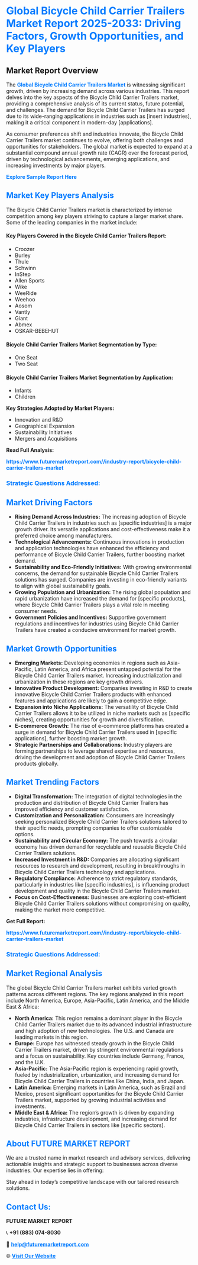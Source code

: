 <h1 style="color: #007BFF;">Global Bicycle Child Carrier Trailers Market Report 2025-2033: Driving Factors, Growth Opportunities, and Key Players</h1>

<section id="overview">
<h2>Market Report Overview</h2>
<p>The <a href="https://www.futuremarketreport.com//industry-report/bicycle-child-carrier-trailers-market" style="color: #007BFF; text-decoration: none;"><strong>Global Bicycle Child Carrier Trailers Market</strong></a> is witnessing significant growth, driven by increasing demand across various industries. This report delves into the key aspects of the Bicycle Child Carrier Trailers market, providing a comprehensive analysis of its current status, future potential, and challenges. The demand for Bicycle Child Carrier Trailers has surged due to its wide-ranging applications in industries such as [insert industries], making it a critical component in modern-day [applications].</p>
<p>As consumer preferences shift and industries innovate, the Bicycle Child Carrier Trailers market continues to evolve, offering both challenges and opportunities for stakeholders. The global market is expected to expand at a substantial compound annual growth rate (CAGR) over the forecast period, driven by technological advancements, emerging applications, and increasing investments by major players.</p>
</section>

<section id="overview">
<p><a href="https://www.futuremarketreport.com//request-sample/reportId=91042" style="color: #007BFF; text-decoration: none;"><strong>Explore Sample Report Here</strong></a></p>
</section>

<section id="key-players">
<h2 style="color: #007BFF;">Market Key Players Analysis</h2>
<p>The Bicycle Child Carrier Trailers market is characterized by intense competition among key players striving to capture a larger market share. Some of the leading companies in the market include:</p>
<h4>Key Players Covered in the Bicycle Child Carrier Trailers Report:</h4>
<ul><li>Croozer</li><li>Burley</li><li>Thule</li><li>Schwinn</li><li>InStep</li><li>Allen Sports</li><li>Wike</li><li>WeeRide</li><li>Weehoo</li><li>Aosom</li><li>Vantly</li><li>Giant</li><li>Abmex</li><li>OSKAR-BEBEHUT</li></ul>
<h4>Bicycle Child Carrier Trailers Market Segmentation by Type:</h4>
<ul><li>One Seat</li><li>Two Seat</li></ul>

<h4>Bicycle Child Carrier Trailers Market Segmentation by Application:</h4>
<ul><li>Infants</li><li>Children</li></ul>
<p><strong>Key Strategies Adopted by Market Players:</strong></p>
<ul>
<li>Innovation and R&D</li>
<li>Geographical Expansion</li>
<li>Sustainability Initiatives</li>
<li>Mergers and Acquisitions</li>
</ul>
</section>

<section>
<p><strong>Read Full Analysis: </strong></p><a href="https://www.futuremarketreport.com//industry-report/bicycle-child-carrier-trailers-market" style="color: #007BFF; text-decoration: none;"><strong>https://www.futuremarketreport.com//industry-report/bicycle-child-carrier-trailers-market</strong></a>
<h3 style="color: #007BFF;">Strategic Questions Addressed:</h3>
</section>

<section id="driving-factors">
<h2 style="color: #007BFF;">Market Driving Factors</h2>
<ul>
<li><strong>Rising Demand Across Industries:</strong> The increasing adoption of Bicycle Child Carrier Trailers in industries such as [specific industries] is a major growth driver. Its versatile applications and cost-effectiveness make it a preferred choice among manufacturers.</li>
<li><strong>Technological Advancements:</strong> Continuous innovations in production and application technologies have enhanced the efficiency and performance of Bicycle Child Carrier Trailers, further boosting market demand.</li>
<li><strong>Sustainability and Eco-Friendly Initiatives:</strong> With growing environmental concerns, the demand for sustainable Bicycle Child Carrier Trailers solutions has surged. Companies are investing in eco-friendly variants to align with global sustainability goals.</li>
<li><strong>Growing Population and Urbanization:</strong> The rising global population and rapid urbanization have increased the demand for [specific products], where Bicycle Child Carrier Trailers plays a vital role in meeting consumer needs.</li>
<li><strong>Government Policies and Incentives:</strong> Supportive government regulations and incentives for industries using Bicycle Child Carrier Trailers have created a conducive environment for market growth.</li>
</ul>
</section>

<section id="growth-opportunities">
<h2 style="color: #007BFF;">Market Growth Opportunities</h2>
<ul>
<li><strong>Emerging Markets:</strong> Developing economies in regions such as Asia-Pacific, Latin America, and Africa present untapped potential for the Bicycle Child Carrier Trailers market. Increasing industrialization and urbanization in these regions are key growth drivers.</li>
<li><strong>Innovative Product Development:</strong> Companies investing in R&D to create innovative Bicycle Child Carrier Trailers products with enhanced features and applications are likely to gain a competitive edge.</li>
<li><strong>Expansion into Niche Applications:</strong> The versatility of Bicycle Child Carrier Trailers allows it to be utilized in niche markets such as [specific niches], creating opportunities for growth and diversification.</li>
<li><strong>E-commerce Growth:</strong> The rise of e-commerce platforms has created a surge in demand for Bicycle Child Carrier Trailers used in [specific applications], further boosting market growth.</li>
<li><strong>Strategic Partnerships and Collaborations:</strong> Industry players are forming partnerships to leverage shared expertise and resources, driving the development and adoption of Bicycle Child Carrier Trailers products globally.</li>
</ul>
</section>

<section id="trending-factors">
<h2 style="color: #007BFF;">Market Trending Factors</h2>
<ul>
<li><strong>Digital Transformation:</strong> The integration of digital technologies in the production and distribution of Bicycle Child Carrier Trailers has improved efficiency and customer satisfaction.</li>
<li><strong>Customization and Personalization:</strong> Consumers are increasingly seeking personalized Bicycle Child Carrier Trailers solutions tailored to their specific needs, prompting companies to offer customizable options.</li>
<li><strong>Sustainability and Circular Economy:</strong> The push towards a circular economy has driven demand for recyclable and reusable Bicycle Child Carrier Trailers solutions.</li>
<li><strong>Increased Investment in R&D:</strong> Companies are allocating significant resources to research and development, resulting in breakthroughs in Bicycle Child Carrier Trailers technology and applications.</li>
<li><strong>Regulatory Compliance:</strong> Adherence to strict regulatory standards, particularly in industries like [specific industries], is influencing product development and quality in the Bicycle Child Carrier Trailers market.</li>
<li><strong>Focus on Cost-Effectiveness:</strong> Businesses are exploring cost-efficient Bicycle Child Carrier Trailers solutions without compromising on quality, making the market more competitive.</li>
</ul>
</section>

<section>
<p><strong>Get Full Report: </strong></p><a href="https://www.futuremarketreport.com//industry-report/bicycle-child-carrier-trailers-market" style="color: #007BFF; text-decoration: none;"><strong>https://www.futuremarketreport.com//industry-report/bicycle-child-carrier-trailers-market</strong></a>
<h3 style="color: #007BFF;">Strategic Questions Addressed:</h3>
</section>


<section id="regional-analysis">
<h2 style="color: #007BFF;">Market Regional Analysis</h2>
<p>The global Bicycle Child Carrier Trailers market exhibits varied growth patterns across different regions. The key regions analyzed in this report include North America, Europe, Asia-Pacific, Latin America, and the Middle East & Africa:</p>
<ul>
<li><strong>North America:</strong> This region remains a dominant player in the Bicycle Child Carrier Trailers market due to its advanced industrial infrastructure and high adoption of new technologies. The U.S. and Canada are leading markets in this region.</li>
<li><strong>Europe:</strong> Europe has witnessed steady growth in the Bicycle Child Carrier Trailers market, driven by stringent environmental regulations and a focus on sustainability. Key countries include Germany, France, and the U.K.</li>
<li><strong>Asia-Pacific:</strong> The Asia-Pacific region is experiencing rapid growth, fueled by industrialization, urbanization, and increasing demand for Bicycle Child Carrier Trailers in countries like China, India, and Japan.</li>
<li><strong>Latin America:</strong> Emerging markets in Latin America, such as Brazil and Mexico, present significant opportunities for the Bicycle Child Carrier Trailers market, supported by growing industrial activities and investments.</li>
<li><strong>Middle East & Africa:</strong> The region’s growth is driven by expanding industries, infrastructure development, and increasing demand for Bicycle Child Carrier Trailers in sectors like [specific sectors].</li>
</ul>
</section>

<footer>
<h2 style="color: #007BFF;">About FUTURE MARKET REPORT</h2>
<p>We are a trusted name in market research and advisory services, delivering actionable insights and strategic support to businesses across diverse industries. Our expertise lies in offering:</p>

<p>Stay ahead in today’s competitive landscape with our tailored research solutions.</p>

<h2 style="color: #007BFF;">Contact Us:</h2>
<p><strong>FUTURE MARKET REPORT</strong></p>
<p>📞 <strong>+91 (883) 074-8030</strong></p>
<p>📧 <strong><a href="mailto:help@futuremarketreport.com" style="color: #007BFF;">help@futuremarketreport.com</a></strong></p>
<p>🌐 <strong><a href="https://www.futuremarketreport.com/" style="color: #007BFF;">Visit Our Website</a></strong></p>
</footer>